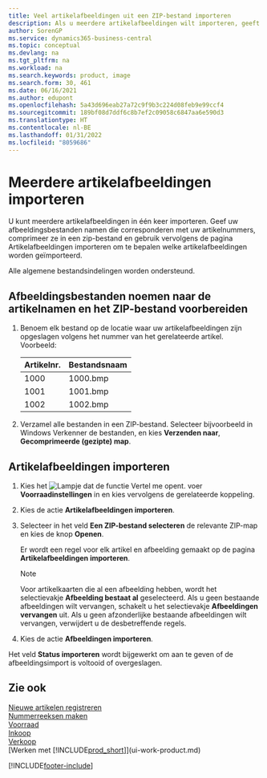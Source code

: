 ```yaml
---
title: Veel artikelafbeeldingen uit een ZIP-bestand importeren
description: Als u meerdere artikelafbeeldingen wilt importeren, geeft u uw afbeeldingsbestanden namen die corresponderen met uw artikelnummers, comprimeert u ze in een zip-bestand en gebruikt u vervolgens de pagina Artikelafbeeldingen importeren om te bepalen welke artikelafbeeldingen worden geïmporteerd.
author: SorenGP
ms.service: dynamics365-business-central
ms.topic: conceptual
ms.devlang: na
ms.tgt_pltfrm: na
ms.workload: na
ms.search.keywords: product, image
ms.search.form: 30, 461
ms.date: 06/16/2021
ms.author: edupont
ms.openlocfilehash: 5a43d696eab27a72c9f9b3c224d08feb9e99ccf4
ms.sourcegitcommit: 189bf08d7ddf6c8b7ef2c09058c6847aa6e590d3
ms.translationtype: HT
ms.contentlocale: nl-BE
ms.lasthandoff: 01/31/2022
ms.locfileid: "8059686"
---
```

# <a name="import-multiple-item-pictures"></a>Meerdere artikelafbeeldingen importeren
U kunt meerdere artikelafbeeldingen in één keer importeren. Geef uw afbeeldingsbestanden namen die corresponderen met uw artikelnummers, comprimeer ze in een zip-bestand en gebruik vervolgens de pagina Artikelafbeeldingen importeren om te bepalen welke artikelafbeeldingen worden geïmporteerd.

Alle algemene bestandsindelingen worden ondersteund.

## <a name="to-name-picture-files-by-the-item-names-and-prepare-the-zip-file"></a>Afbeeldingsbestanden noemen naar de artikelnamen en het ZIP-bestand voorbereiden
1. Benoem elk bestand op de locatie waar uw artikelafbeeldingen zijn opgeslagen volgens het nummer van het gerelateerde artikel. Voorbeeld:

    |Artikelnr.|Bestandsnaam|
    |-|-|
    |1000|1000.bmp|
    |1001|1001.bmp|
    |1002|1002.bmp|

2. Verzamel alle bestanden in een ZIP-bestand. Selecteer bijvoorbeeld in Windows Verkenner de bestanden, en kies **Verzenden naar**, **Gecomprimeerde (gezipte) map**.     

## <a name="to-import-item-pictures"></a>Artikelafbeeldingen importeren
1. Kies het ![Lampje dat de functie Vertel me opent.](media/ui-search/search_small.png "Vertel me wat u wilt doen") voer **Voorraadinstellingen** in en kies vervolgens de gerelateerde koppeling.
2. Kies de actie **Artikelafbeeldingen importeren**.
3. Selecteer in het veld **Een ZIP-bestand selecteren** de relevante ZIP-map en kies de knop **Openen**.

    Er wordt een regel voor elk artikel en afbeelding gemaakt op de pagina **Artikelafbeeldingen importeren**.

    > [!NOTE]
    > Voor artikelkaarten die al een afbeelding hebben, wordt het selectievakje **Afbeelding bestaat al** geselecteerd. Als u geen bestaande afbeeldingen wilt vervangen, schakelt u het selectievakje **Afbeeldingen vervangen** uit. Als u geen afzonderlijke bestaande afbeeldingen wilt vervangen, verwijdert u de desbetreffende regels.

3. Kies de actie **Afbeeldingen importeren**.

Het veld **Status importeren** wordt bijgewerkt om aan te geven of de afbeeldingsimport is voltooid of overgeslagen.       

## <a name="see-also"></a>Zie ook
[Nieuwe artikelen registreren](inventory-how-register-new-items.md)  
[Nummerreeksen maken](ui-create-number-series.md)  
[Voorraad](inventory-manage-inventory.md)  
[Inkoop](purchasing-manage-purchasing.md)  
[Verkoop](sales-manage-sales.md)  
[Werken met [!INCLUDE[prod_short](includes/prod_short.md)]](ui-work-product.md)


[!INCLUDE[footer-include](includes/footer-banner.md)]